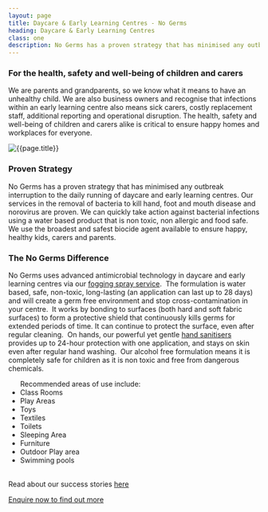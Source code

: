 ```yaml
---
layout: page
title: Daycare & Early Learning Centres - No Germs
heading: Daycare & Early Learning Centres
class: one
description: No Germs has a proven strategy that has minimised any outbreak interruption to the daily running of daycare and early learning centres.
---
```


<div class="container pt-80 pb-60">
  <div class="row">
      <div class="col-md-12">
          <div class="service-details mb-40">
              <h3>For the health, safety and well-being of children and carers</h3>
              <p>We are parents and grandparents, so we know what it means to have an unhealthy child. We are also business owners and recognise that infections within an early learning centre also means sick carers, costly replacement staff, additional reporting and operational disruption. The health, safety and well-being of children and carers alike is critical to ensure happy homes and workplaces for everyone.</p>
          </div>
      </div>
  </div>
  <div class="row">
      <div class="col-xl-6 col-lg-12">
          <div class="s-details-img mb-30">
              <img src="{{site.baseurl}}/assets/img/commercial/early-learning.jpeg" alt="{{page.title}}">
          </div>
      </div>
      <div class="col-xl-6 col-lg-12">
          <div class="service-details mb-40">
              <h3>Proven Strategy</h3>
              <p>No Germs has a proven strategy that has minimised any outbreak interruption to the daily running of daycare and early learning centres. Our services in the removal of bacteria to kill hand, foot and mouth disease and norovirus are proven. We can quickly take action against bacterial infections using a water based product that is non toxic, non allergic and food safe. We use the broadest and safest biocide agent available to ensure happy, healthy kids, carers and parents.</p>
          </div>
      </div>
  </div>
  <div class="service-details mb-30">
      <h3>The No Germs Difference</h3>
      <p>No Germs uses advanced antimicrobial technology in daycare and early learning centres via our <a href="/commercial/fogging-and-misting">fogging spray service</a>.  The formulation is water based, safe, non-toxic, long-lasting (an application can last up to 28 days) and will create a germ free environment and stop cross-contamination in your centre.  It works by bonding to surfaces (both hard and soft fabric surfaces) to form a protective shield that continuously kills germs for extended periods of time. It can continue to protect the surface, even after regular cleaning.  On hands, our powerful yet gentle <a href="/commercial/hand-sanitiser">hand sanitisers</a> provides up to 24-hour protection with one application, and stays on skin even after regular hand washing.  Our alcohol free formulation means it is completely safe for children as it is non toxic and free from dangerous chemicals.
      <br>
      <ul class="zoono">
        Recommended areas of use include:
        <li>Class Rooms</li>
        <li>Play Areas</li>
        <li>Toys</li>
        <li>Textiles</li>
        <li>Toilets</li>
        <li>Sleeping Area</li>
        <li>Furniture</li>
        <li>Outdoor Play area</li>
        <li>Swimming pools</li>
      </ul>
<br>Read about our success stories <a href="/articles/caring-for-our-kids">here</a></p>
<p>
  <a href="/contact" class="btn">Enquire now to find out more</a>
</p>
  </div>
</div>
